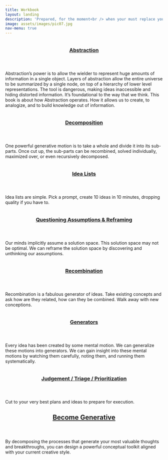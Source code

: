 ```yaml
---
title: Workbook
layout: landing
description: 'Prepared, for the moment<br /> when your must replace your creator.'
image: assets/images/pic07.jpg
nav-menu: true
---
```


<!-- Main -->
<div id="main">

<!-- One -->
<!-- <section id="one">
	<div class="inner">
		<header class="major">
			<h2>Systematizing Creativity</h2>
		</header>
		<p>Have we started the fire? <br> Yes! The fire rises.</p>
	</div>
</section> -->

<!-- Two -->
<section id="two" class="spotlights">
	<section>
		<a href="generic.html" class="image">
			<img src="assets/images/pic08.jpg" alt="" data-position="center center" />
		</a>
		<div class="content">
			<div class="inner">
				<header class="major">
					<h3><a href="https://www.syscreativity.com/2019/01/23/abstraction">Abstraction</a></h3>
				</header>
				<p>Abstraction’s power is to allow the wielder to represent huge amounts of information in a single object. Layers of abstraction allow the entire universe to be summarized by a single node, on top of a hierarchy of lower level representations. The tool is dangerous, making ideas inaccessible and hiding distorted information. It’s foundational to the way that we think. This book is about how Abstraction operates. How it allows us to create, to analogize, and to build knowledge out of information.</p>
				<ul class="actions">
					<!-- <li><a href="generic.html" class="button">Learn more</a></li> -->
				</ul>
			</div>
		</div>
	</section>
	<section>
		<a href="generic.html" class="image">
			<img src="assets/images/pic09.jpg" alt="" data-position="top center" />
		</a>
		<div class="content">
			<div class="inner">
				<header class="major">
					<h3><a href="https://www.syscreativity.com/2019/01/23/decomposition">Decomposition</a></h3>
				</header>
				<p>One powerful generative motion is to take a whole and divide it into its sub-parts. Once cut up, the sub-parts can be recombined, solved individually, maximized over, or even recursively decomposed.</p>
				<ul class="actions">
					<!-- <li><a href="generic.html" class="button">Learn more</a></li> -->
				</ul>
			</div>
		</div>
	</section>
	<section>
		<a href="generic.html" class="image">
			<img src="assets/images/pic10.jpg" alt="" data-position="center center" />
		</a>
		<div class="content">
			<div class="inner">
				<header class="major">
					<h3><a href="https://www.syscreativity.com/2019/01/27/idea-lists">Idea Lists</a></h3>
				</header>
				<p>Idea lists are simple. Pick a prompt, create 10 ideas in 10 minutes, dropping quality if you have to.</p>
				<ul class="actions">
					<!-- <li><a href="generic.html" class="button">Learn more</a></li> -->
				</ul>
			</div>
		</div>
	</section>
	<section>
		<a href="generic.html" class="image">
			<img src="assets/images/pic11.jpg" alt="" data-position="top center" />
		</a>
		<div class="content">
			<div class="inner">
				<header class="major">
					<h3><a href="https://www.syscreativity.com/2019/01/27/questioning-assumptions-reframe">Questioning Assumptions & Reframing</a></h3>
				</header>
				<p>Our minds implicitly assume a solution space. This solution space may not be optimal. We can reframe the solution space by discovering and unthinking our assumptions.</p>
				<ul class="actions">
					<!-- <li><a href="generic.html" class="button">Learn more</a></li> -->
				</ul>
			</div>
		</div>
	</section>
	<section>
		<a href="generic.html" class="image">
			<img src="assets/images/pic12.jpg" alt="" data-position="top center" />
		</a>
		<div class="content">
			<div class="inner">
				<header class="major">
					<h3><a href="https://www.syscreativity.com/2019/01/27/recombination">Recombination</a></h3>
				</header>
				<p>Recombination is a fabulous generator of ideas. Take existing concepts and ask how are they related, how can they be combined. Walk away with new conceptions.</p>
				<ul class="actions">
					<!-- <li><a href="generic.html" class="button">Learn more</a></li> -->
				</ul>
			</div>
		</div>
	</section>
	<section>
		<a href="generic.html" class="image">
			<img src="assets/images/pic13.jpg" alt="" data-position="top center" />
		</a>
		<div class="content">
			<div class="inner">
				<header class="major">
					<h3><a href="https://www.syscreativity.com/2019/01/20/generating-generators">Generators</a></h3>
				</header>
				<p>Every idea has been created by some mental motion. We can generalize these motions into generators. We can gain insight into these mental motions by watching them carefully, noting them, and running them systematically.</p>
				<ul class="actions">
					<!-- <li><a href="generic.html" class="button">Learn more</a></li> -->
				</ul>
			</div>
		</div>
	</section>
	<section>
		<a href="generic.html" class="image">
			<img src="assets/images/pic13.jpg" alt="" data-position="top center" />
		</a>
		<div class="content">
			<div class="inner">
				<header class="major">
					<h3><a href="https://www.syscreativity.com/2019/01/27/judgement">Judgement / Triage / Prioritization</a></h3>
				</header>
				<p>Cut to your very best plans and ideas to prepare for execution.</p>
				<ul class="actions">
					<!-- <li><a href="generic.html" class="button">Learn more</a></li> -->
				</ul>
			</div>
		</div>
	</section>
</section>

<!-- Three -->
<section id="three">
	<div class="inner">
		<header class="major">
			<h2><a href="https://www.syscreativity.com/2019/01/20/generating-generators">Become Generative</a></h2>
		</header>
		<p>By decomposing the processes that generate your most valuable thoughts and breakthroughs, you can design a powerful conceptual toolkit aligned with your current creative style.</p>
		<ul class="actions">
			<!-- <li><a href="generic.html" class="button next">Get Started</a></li> -->
		</ul>
	</div>
</section>

</div>

